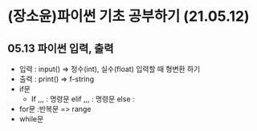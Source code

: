 # (장소윤)파이썬 기초 공부하기 (21.05.12)
## 05.13 파이썬 입력, 출력
+ 입력 : input() => 정수(int), 실수(float) 입력할 때 형변환 하기
+ 출력 : print() => f-string
+ if문
  + If ,,, : 명령문 elif ,,, : 명령문 else :
+ for문 :반복문 => range
+ while문
